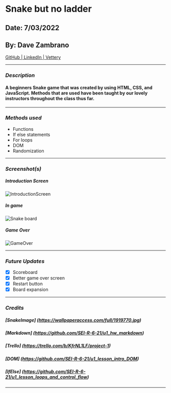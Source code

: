 # Snake but no ladder

## Date: 7/03/2022

## By: Dave Zambrano

[GitHub | LinkedIn | Vettery](https://github.com/dzambr13)

---

### **_Description_**

#### A beginners Snake game that was created by using HTML, CSS, and JavaScript. Methods that are used have been taught by our lovely instructors throughout the class thus far.

---

### **_Methods used_**

- Functions
- If else statements
- For loops
- DOM
- Randomization

---

### **_Screenshot(s)_**

##### Introduction Screen

![IntroductionScreen](https://cdn.discordapp.com/attachments/983366887184404500/994662456171446423/unknown.png)

##### In game

![Snake board](https://cdn.discordapp.com/attachments/983366887184404500/994658676449234954/unknown.png)

##### Game Over

![GameOver](https://cdn.discordapp.com/attachments/983366887184404500/994658280007811263/unknown.png)

---

### **_Future Updates_**

- [x] Scoreboard
- [x] Better game over screen
- [x] Restart button
- [x] Board expansion

---

### **_Credits_**

##### [SnakeImage] (https://wallpaperaccess.com/full/1919770.jpg)

##### [Markdown] (https://github.com/SEI-R-6-21/u1_hw_markdown)

##### [Trello] (https://trello.com/b/KfrNL1LF/project-1)

##### [DOM] (https://github.com/SEI-R-6-21/u1_lesson_intro_DOM)

##### [IfElse] (https://github.com/SEI-R-6-21/u1_lesson_loops_and_control_flow)

---
